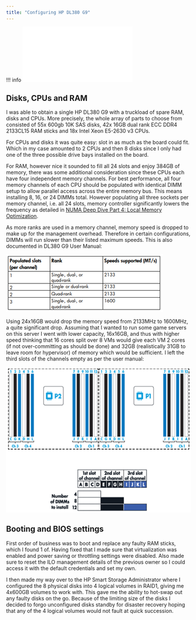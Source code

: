 ```yaml
---
title: "Configuring HP DL380 G9"
---
```


!!! info
    ![DL380 G9 User Manual](attachments/DL380Gen9-UserGuide.pdf)

## Disks, CPUs and RAM

I was able to obtain a single HP DL380 G9 with a truckload of spare RAM, disks and CPUs. More precisely, the whole array of parts to choose from consisted of 55x 600gb 10K SAS disks, 42x 16GB dual rank ECC DDR4 2133CL15 RAM sticks and 18x Intel Xeon E5-2630 v3 CPUs.

For CPUs and disks it was quite easy: slot in as much as the board could fit. Which in my case amounted to 2 CPUs and then 8 disks since I only had one of the three possible drive bays installed on the board.

For RAM, however nice it sounded to fill all 24 slots and enjoy 384GB of memory, there was some additional consideration since these CPUs each have four independent memory channels. For best performance, all four memory channels of each CPU should be populated with identical DIMM setup to allow parallel access across the entire memory bus. This means installing 8, 16, or 24 DIMMs total. However populating all three sockets per memory channel, i.e. all 24 slots, memory controller significantly lowers the frequency as detailed in [NUMA Deep Dive Part 4: Local Memory Optimization](https://frankdenneman.nl/2016/07/13/numa-deep-dive-4-local-memory-optimization/).

As more ranks are used in a memory channel, memory speed is dropped to make up for the management overhead. Therefore in certain configurations, DIMMs will run slower than their listed maximum speeds. This is also documented in DL380 G9 User Manual:

![DL380 G9 Ram Configurations](attachments/dl380g9_manual_ramconfigs.png)

Using 24x16GB would drop the memory speed from 2133MHz to 1600MHz, a quite significant drop. Assuming that I wanted to run some game servers on this server I went with lower capacity, 16x16GB, and thus with higher speed thinking that 16 cores split over 8 VMs would give each VM 2 cores (if not over-committing as should be done) and 32GB (realistically 31GB to leave room for hypervisor) of memory which would be sufficient. I left the third slots of the channels empty as per the user manual:

![DL380 G9 Ram Channels](attachments/dl380g9_manual_ramchannels.png)

## Booting and BIOS settings

First order of business was to boot and replace any faulty RAM sticks, which I found 1 of. Having fixed that I made sure that virtualization was enabled and power saving or throttling settings were disabled. Also made sure to reset the ILO management details of the previous owner so I could access it with the default credentials and set my own.

I then made my way over to the HP Smart Storage Administrator where I configured the 8 physical disks into 4 logical volumes in RAID1, giving me 4x600GB volumes to work with. This gave me the ability to hot-swap out any faulty disks on the go. Because of the limiting size of the disks I decided to forgo unconfigured disks standby for disaster recovery hoping that any of the 4 logical volumes would not fault at quick succession.

